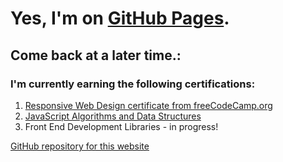 # Yes, I'm on [GitHub Pages](https://whoeza.github.io).
## Come back at a later time.:
### I'm currently earning the following certifications:
1. [Responsive Web Design certificate from freeCodeCamp.org](https://www.freecodecamp.org/certification/Whoeza/responsive-web-design)
2. [JavaScript Algorithms and Data Structures](https://www.freecodecamp.org/certification/Whoeza/javascript-algorithms-and-data-structures)
3. Front End Development Libraries - in progress!

[GitHub repository for this website](https://github.com/Whoeza/whoeza.github.io)
